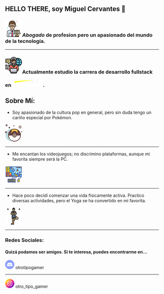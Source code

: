 ## HELLO THERE, soy Miguel Cervantes 👋

### <img src="Abogado.png" width="56">***Abogado*** de profesíon pero un apasionado del mundo de la tecnología. 
***
### <img src="Programador.png" width="56">Actualmente estudio la carrera de desarrollo **fullstack**  en <img src="Henry.png" width="100">.

## Sobre Mí:
* Soy apasionado de la cultura pop en general, pero sin duda tengo un cariño especial por Pokémon.   
<img src="Pokeball.png" width="56">

***

* Me encantan los videojuegos; no discrimino plataformas, aunque mi favorita siempre será la PC.   
<img src="Videogame.png" width="56">

***

* Hace poco decidí comenzar una vida físicamente activa. Practico diversas actividades, pero el Yoga se ha convertido en mi favorita.    
<img src="Yoga.png" width="56">

***

### Redes Sociales:

#### Quizá podamos ser amigos. Si te interesa, puedes encontrarme en...
<img src="Discord.png" width="30"> otrotipogamer
***
<img src="Instagram.png" width="30"> otro_tipo_gamer

